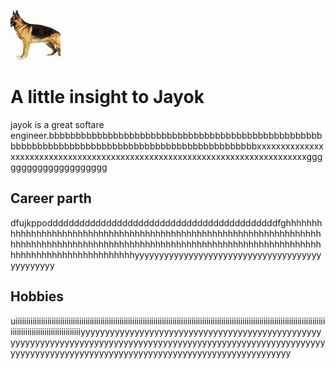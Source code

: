 ![headshot](dog.jpeg)

# A little insight to Jayok
jayok is a great softare engineer.bbbbbbbbbbbbbbbbbbbbbbbbbbbbbbbbbbbbbbbbbbbbbbbbbbbbbbbbbbbbbbbbbbbbbbbbbbbbbbbbbbbbbbbbbbbbbbbbbxxxxxxxxxxxxxxxxxxxxxxxxxxxxxxxxxxxxxxxxxxxxxxxxxxxxxxxxxxxxxxxxxxxxxxxxxxxxggggggggggggggggggggg

## Career parth 
dfujkppodddddddddddddddddddddddddddddddddddddddddddfghhhhhhhhhhhhhhhhhhhhhhhhhhhhhhhhhhhhhhhhhhhhhhhhhhhhhhhhhhhhhhhhhhhhhhhhhhhhhhhhhhhhhhhhhhhhhhhhhhhhhhhhhhhhhhhhhhhhhhhhhhhhhhhhhhhhhhhhhhhhhhhhhhhhhhhyyyyyyyyyyyyyyyyyyyyyyyyyyyyyyyyyyyyyyyyyyyyyyy

## Hobbies
uiiiiiiiiiiiiiiiiiiiiiiiiiiiiiiiiiiiiiiiiiiiiiiiiiiiiiiiiiiiiiiiiiiiiiiiiiiiiiiiiiiiiiiiiiiiiiiiiiiiiiiiiiiiiiiiiiiiiiiiiiiiiiiiiiiiiiiiiiiiiiiiiiiiiiiiiiiiiiiiiiiiiiiiiiiiiiiiiiiiyyyyyyyyyyyyyyyyyyyyyyyyyyyyyyyyyyyyyyyyyyyyyyyyyyyyyyyyyyyyyyyyyyyyyyyyyyyyyyyyyyyyyyyyyyyyyyyyyyyyyyyyyyyyyyyyyyyyyyyyyyyyyyyyyyyyyyyyyyyyyyyyyyyyyyyyyyyyyyyyyyyyyyyyyy


